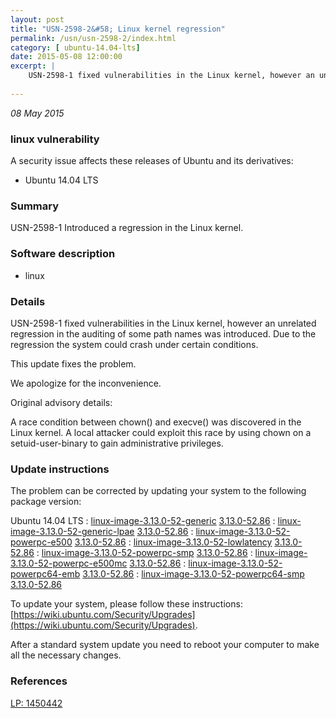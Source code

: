 ```yaml
---
layout: post
title: "USN-2598-2&#58; Linux kernel regression"
permalink: /usn/usn-2598-2/index.html
category: [ ubuntu-14.04-lts]
date: 2015-05-08 12:00:00
excerpt: |
    USN-2598-1 fixed vulnerabilities in the Linux kernel, however an unrelated regression in the auditing of some path names was introduced. Due to the regression the system could crash under certain conditions.
    
--- 
```

 
 

*08 May 2015*

### linux vulnerability

A security issue affects these releases of Ubuntu and its derivatives:

* Ubuntu 14.04 LTS

### Summary

USN-2598-1 Introduced a regression in the Linux kernel. 

### Software description

* linux 

### Details

USN-2598-1 fixed vulnerabilities in the Linux kernel, however an unrelated regression in the auditing of some path names was introduced. Due to the regression the system could crash under certain conditions.

This update fixes the problem.

We apologize for the inconvenience.

Original advisory details:

 A race condition between chown() and execve() was discovered in the Linux kernel. A local attacker could exploit this race by using chown on a setuid-user-binary to gain administrative privileges. 

### Update instructions

The problem can be corrected by updating your system to the following package version:

Ubuntu 14.04 LTS
 : [linux-image-3.13.0-52-generic](https://launchpad.net/ubuntu/+source/linux) <span> [3.13.0-52.86](https://launchpad.net/ubuntu/+source/linux/3.13.0-52.86) </span> 
 : [linux-image-3.13.0-52-generic-lpae](https://launchpad.net/ubuntu/+source/linux) <span> [3.13.0-52.86](https://launchpad.net/ubuntu/+source/linux/3.13.0-52.86) </span> 
 : [linux-image-3.13.0-52-powerpc-e500](https://launchpad.net/ubuntu/+source/linux) <span> [3.13.0-52.86](https://launchpad.net/ubuntu/+source/linux/3.13.0-52.86) </span> 
 : [linux-image-3.13.0-52-lowlatency](https://launchpad.net/ubuntu/+source/linux) <span> [3.13.0-52.86](https://launchpad.net/ubuntu/+source/linux/3.13.0-52.86) </span> 
 : [linux-image-3.13.0-52-powerpc-smp](https://launchpad.net/ubuntu/+source/linux) <span> [3.13.0-52.86](https://launchpad.net/ubuntu/+source/linux/3.13.0-52.86) </span> 
 : [linux-image-3.13.0-52-powerpc-e500mc](https://launchpad.net/ubuntu/+source/linux) <span> [3.13.0-52.86](https://launchpad.net/ubuntu/+source/linux/3.13.0-52.86) </span> 
 : [linux-image-3.13.0-52-powerpc64-emb](https://launchpad.net/ubuntu/+source/linux) <span> [3.13.0-52.86](https://launchpad.net/ubuntu/+source/linux/3.13.0-52.86) </span> 
 : [linux-image-3.13.0-52-powerpc64-smp](https://launchpad.net/ubuntu/+source/linux) <span> [3.13.0-52.86](https://launchpad.net/ubuntu/+source/linux/3.13.0-52.86) </span> 

To update your system, please follow these instructions: [https://wiki.ubuntu.com/Security/Upgrades](https://wiki.ubuntu.com/Security/Upgrades).

After a standard system update you need to reboot your computer to make all the necessary changes. 

### References

 
 [LP: 1450442](https://launchpad.net/bugs/1450442)
 

